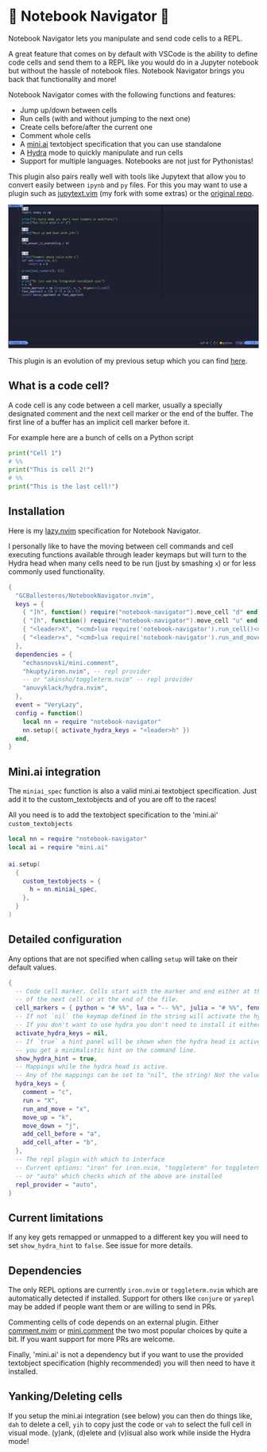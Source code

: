 # 🚢 Notebook Navigator 🚢

Notebook Navigator lets you manipulate and send code cells to a REPL.

A great feature that comes on by default with VSCode is the ability to define
code cells and send them to a REPL like you would do in a Jupyter notebook but
without the hassle of notebook files. Notebook Navigator brings you back that
functionality and more!

Notebook Navigator comes with the following functions and features:
- Jump up/down between cells
- Run cells (with and without jumping to the next one)
- Create cells before/after the current one
- Comment whole cells
- A [mini.ai](https://github.com/echasnovski/mini.nvim/blob/main/readmes/mini-ai.md) textobject
  specification that you can use standalone
- A [Hydra](https://github.com/anuvyklack/hydra.nvim) mode to quickly manipulate and run
  cells
- Support for multiple languages. Notebooks are not just for Pythonistas!

This plugin also pairs really well with tools like Jupytext that allow you to
convert easily between `ipynb` and `py` files. For this you may want to use a
plugin such as [jupytext.vim](https://github.com/GCBallesteros/jupytext.vim)  (my fork with some
extras) or the [original repo](https://github.com/goerz/jupytext.vim).

![notebook-navigator](assets/notebook_navigator.gif)

This plugin is an evolution of my previous setup which you can find
[here](https://www.maxwellrules.com/misc/nvim_jupyter.html).

## What is a code cell?
A code cell is any code between a cell marker, usually a specially designated comment
and the next cell marker or the end of the buffer. The first line of a buffer has an
implicit cell marker before it.

For example here are a bunch of cells on a Python script
```python
print("Cell 1")
# %%
print("This is cell 2!")
# %%
print("This is the last cell!")
```


## Installation
Here is my [lazy.nvim](https://github.com/folke/lazy.nvim) specification for Notebook
Navigator.

I personally like to have the moving between cell commands and cell executing functions
available through leader keymaps but will turn to the Hydra head when many cells need to
be run (just by smashing `x`) or for less commonly used functionality.
```lua
{
  "GCBallesteros/NotebookNavigator.nvim",
  keys = {
    { "]h", function() require("notebook-navigator").move_cell "d" end },
    { "[h", function() require("notebook-navigator").move_cell "u" end },
    { "<leader>X", "<cmd>lua require('notebook-navigator').run_cell()<cr>" },
    { "<leader>x", "<cmd>lua require('notebook-navigator').run_and_move()<cr>" },
  },
  dependencies = {
    "echasnovski/mini.comment",
    "hkupty/iron.nvim", -- repl provider
    -- or "akinsho/toggleterm.nvim" -- repl provider
    "anuvyklack/hydra.nvim",
  },
  event = "VeryLazy",
  config = function()
    local nn = require "notebook-navigator"
    nn.setup({ activate_hydra_keys = "<leader>h" })
  end,
}
```

## Mini.ai integration
The `miniai_spec` function is also a valid mini.ai textobject specification.
Just add it to the custom_textobjects and of you are off to the races!

All you need is to add the textobject specification to the 'mini.ai' `custom_textobjects`

```lua
local nn = require "notebook-navigator"
local ai = require "mini.ai"

ai.setup(
  {
    custom_textobjects = {
      h = nn.miniai_spec,
    },
  }
)
```

## Detailed configuration
Any options that are not specified when calling `setup` will take on their default values.
```lua
{
  -- Code cell marker. Cells start with the marker and end either at the beginning
  -- of the next cell or at the end of the file.
  cell_markers = { python = "# %%", lua = "-- %%", julia = "# %%", fennel = ";; %%" },
  -- If not `nil` the keymap defined in the string will activate the hydra head.
  -- If you don't want to use hydra you don't need to install it either.
  activate_hydra_keys = nil,
  -- If `true` a hint panel will be shown when the hydra head is active. If `false`
  -- you get a minimalistic hint on the command line.
  show_hydra_hint = true,
  -- Mappings while the hydra head is active.
  -- Any of the mappings can be set to "nil", the string! Not the value! to unamp it
  hydra_keys = {
    comment = "c",
    run = "X",
    run_and_move = "x",
    move_up = "k",
    move_down = "j",
    add_cell_before = "a",
    add_cell_after = "b",
  },
  -- The repl plugin with which to interface
  -- Current options: "iron" for iron.nvim, "toggleterm" for toggleterm.nvim,
  -- or "auto" which checks which of the above are installed
  repl_provider = "auto",
}
```

## Current limitations
If any key gets remapped or unmapped to a different key you will need to set `show_hydra_hint`
to `false`. See issue for more details.


## Dependencies
The only REPL options are currently `iron.nvim` or `toggleterm.nvim` which are automatically detected
if installed.
Support for others like `conjure` or `yarepl` may be added if people want them
or are willing to send in PRs.

Commenting cells of code depends on an external plugin. Either
[comment.nvim](https://github.com/numToStr/Comment.nvim) or
[mini.comment](https://github.com/echasnovski/mini.comment) the two most
popular choices by quite a bit. If you want support for more PRs are welcome.

Finally, 'mini.ai' is not a dependency but if you want to use the provided
textobject specification (highly recommended) you will then need to have it
installed.


## Yanking/Deleting cells
If you setup the mini.ai integration (see below) you can then do things like,
`dah` to delete a cell, `yih` to copy just the code or `vah` to select the full
cell in visual mode. (y)ank, (d)elete and (v)isual also work while inside the
Hydra mode!
